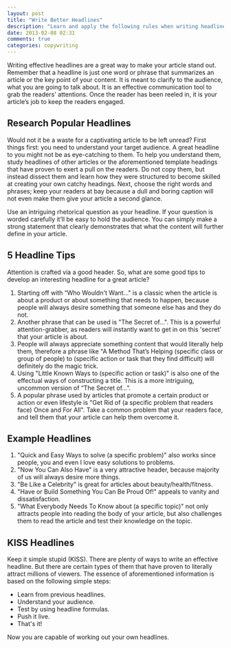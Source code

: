 ```yaml
---
layout: post
title: "Write Better Headlines"
description: "Learn and apply the following rules when writing headlines and you'll become an expert in no time."
date: 2013-02-08 02:31
comments: true
categories: copywriting
---
```


Writing effective headlines are a great way to make your article stand out. Remember that a headline is just one word or phrase that summarizes an article or the key point of your content. It is meant to clarify to the audience, what you are going to talk about. It is an effective communication tool to grab the readers' attentions. Once the reader has been reeled in, it is your article’s job to keep the readers engaged.

<!--more-->

## Research Popular Headlines 

Would not it be a waste for a captivating article to be left unread? First things first: you need to understand your target audience. A great headline to you might not be as eye-catching to them.  To help you understand them, study headlines of other articles or the aforementioned template headings that have proven to exert a pull on the readers. Do not copy them, but instead dissect them and learn how they were structured to become skilled at creating your own catchy headings. Next, choose the right words and phrases; keep your readers at bay because a dull and boring caption will not even make them give your article a second glance.

Use an intriguing rhetorical question as your headline.  If your question is worded carefully it’ll be easy to hold the audience. You can simply make a strong statement that clearly demonstrates that what the content will further define in your article.

## 5 Headline Tips

Attention is crafted via a good header. So, what are some good tips to develop an interesting headline for a great article?

1.  Starting off with “Who Wouldn't Want..." is a classic when the article is about a product or about something that needs to happen, because people will always desire something that someone else has and they do not.
2.  Another phrase that can be used is "The Secret of...". This is a powerful attention-grabber, as readers will instantly want to get in on this 'secret' that your article is about.
3.  People will always appreciate something content that would literally help them, therefore a phrase like "A Method That’s Helping (specific class or group of people) to (specific action or task that they find difficult) will definitely do the magic trick.
4.  Using "Little Known Ways to (specific action or task)" is also one of the effectual ways of constructing a title. This is a more intriguing, uncommon version of “The Secret of...”.
5.  A popular phrase used by articles that promote a certain product or action or even lifestyle is "Get Rid of (a specific problem that readers face) Once and For All". Take a common problem that your readers face, and tell them that your article can help them overcome it.

## Example Headlines

1.  "Quick and Easy Ways to solve (a specific problem)" also works since people, you and even I love easy solutions to problems.
2.  "Now You Can Also Have" is a very attractive header, because majority of us will always desire more things.
3.  "Be Like a Celebrity" is great for articles about beauty/health/fitness.
4.  "Have or Build Something You Can Be Proud Of!" appeals to vanity and dissatisfaction.
5.  "What Everybody Needs To Know about (a specific topic)" not only attracts people into reading the body of your article, but also challenges them to read the article and test their knowledge on the topic.

## KISS Headlines

Keep it simple stupid (KISS). There are plenty of ways to write an effective headline. But there are certain types of them that have proven to literally attract millions of viewers. The essence of aforementioned information is based on the following simple steps:

*   Learn from previous headlines.
*   Understand your audience.
*   Test by using headline formulas.
*   Push it live.
*   That's it!

Now you are capable of working out your own headlines.